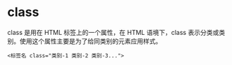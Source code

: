 # class

class 是用在 HTML 标签上的一个属性，在 HTML 语境下，class 表示分类或类别。使用这个属性主要是为了给同类别的元素应用样式。

```
<标签名 class="类别-1 类别-2 类别-3...">
```



